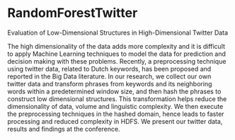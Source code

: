 # RandomForestTwitter
Evaluation of Low-Dimensional Structures in High-Dimensional Twitter Data

The high dimensionality of the data adds more complexity and it is difficult to apply Machine Learning techniques to model the data for prediction and decision making with these problems.
Recently, a preprocessing technique using twitter data, related to Dutch keywords, has been proposed and reported in the Big Data literature. In our research, we collect our own twitter data and transform phrases from keywords and its neighboring words within a predetermined window size, and then hash the phrases to construct low dimensional structures. This transformation helps reduce the dimensionality of data, volume and linguistic complexity. We then execute the preprocessing techniques in the hashed domain, hence leads to faster processing and reduced complexity in HDFS. We present our twitter data, results and findings at the conference.
